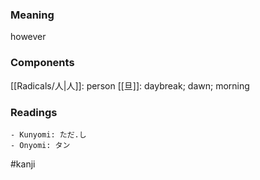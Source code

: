 ### Meaning

however

### Components

[[Radicals/人|人]]: person [[旦]]: daybreak; dawn; morning

### Readings

```
- Kunyomi: ただ.し
- Onyomi: タン
```

#kanji